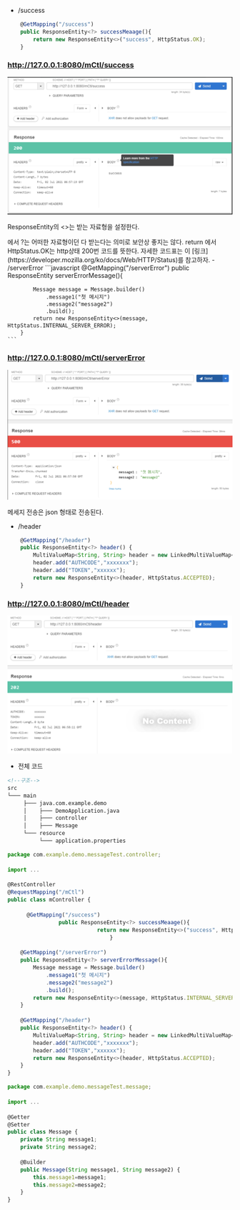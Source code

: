 - /success

```javascript
    @GetMapping("/success")
    public ResponseEntity<?> successMeaage(){
        return new ResponseEntity<>("success", HttpStatus.OK);
    }
```

### http://127.0.0.1:8080/mCtl/success 

![image-20210710131417107](../images/image-20210710131417107.png)

ResponseEntity의 <>는 받는 자료형을 설정한다.

<?>에서 ?는 어떠한 자료형이던 다 받는다는 의미로 보안상 좋지는 않다.

return 에서 HttpStatus.OK는 http상태 200번 코드를 뜻한다. 자세한 코드표는 이 [링크](https://developer.mozilla.org/ko/docs/Web/HTTP/Status)를 참고하자.



- /serverError

	```javascript
	@GetMapping("/serverError")
	    public ResponseEntity<?> serverErrorMessage(){
	        Message message = Message.builder()
	            .message1("첫 메시지")
	            .message2("message2")
	            .build();
	        return new ResponseEntity<>(message, HttpStatus.INTERNAL_SERVER_ERROR);
	    }
	```

### http://127.0.0.1:8080/mCtl/serverError

![image-20210710132342777](../images/image-20210710132342777.png)

메세지 전송은 json 형태로 전송된다. 

- /header

```javascript
    @GetMapping("/header")
    public ResponseEntity<?> header() {
        MultiValueMap<String, String> header = new LinkedMultiValueMap<>();
        header.add("AUTHCODE","xxxxxxx");
        header.add("TOKEN","xxxxxx");
        return new ResponseEntity<>(header, HttpStatus.ACCEPTED);
    }
```

### http://127.0.0.1:8080/mCtl/header

![image-20210710135934744](../images/image-20210710135934744.png)

- 전체 코드

```xml
<!--구조-->
src
└─── main
     ├─── java.com.example.demo
     │    ├─── DemoApplication.java
     │    ├─── controller
     │    ├─── Message
     └─── resource
          └─── application.properties
```




```javascript
package com.example.demo.messageTest.controller;

import ...

@RestController
@RequestMapping("/mCtl")
public class mController {

	  @GetMapping("/success")
			    public ResponseEntity<?> successMeaage(){
					        return new ResponseEntity<>("success", HttpStatus.OK);
							    }

    @GetMapping("/serverError")
    public ResponseEntity<?> serverErrorMessage(){
        Message message = Message.builder()
            .message1("첫 메시지")
            .message2("message2")
            .build();
        return new ResponseEntity<>(message, HttpStatus.INTERNAL_SERVER_ERROR);
    }
    
    @GetMapping("/header")
    public ResponseEntity<?> header() {
        MultiValueMap<String, String> header = new LinkedMultiValueMap<>();
        header.add("AUTHCODE","xxxxxxx");
        header.add("TOKEN","xxxxxx");
        return new ResponseEntity<>(header, HttpStatus.ACCEPTED);
    }
}
```



``` javascript
package com.example.demo.messageTest.message;

import ...

@Getter
@Setter
public class Message {
    private String message1;
    private String message2;

    @Builder
    public Message(String message1, String message2) {
        this.message1=message1;
        this.message2=message2;
    }
}
```

